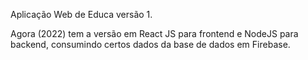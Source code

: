 


Aplicação Web de Educa versão 1.

Agora (2022) tem a versão em React JS para frontend e NodeJS para backend, consumindo certos dados da base de dados em Firebase.
